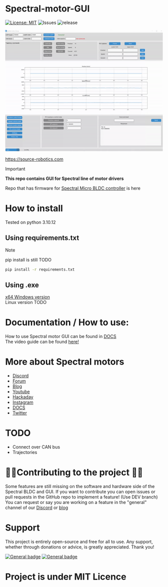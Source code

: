 # Spectral-motor-GUI

[![License: MIT](https://img.shields.io/badge/License-MIT-green.svg)](https://opensource.org/licenses/MIT) ![Issues](https://img.shields.io/github/issues/PCrnjak/Spectral-motor-GUI) ![release](https://img.shields.io/github/v/release/PCrnjak/Spectral-motor-GUI)

<img src="Images/BLDC_gif.gif" alt="drawing" width="800"/>

https://source-robotics.com
>[!IMPORTANT]  
**This repo contains GUI for Spectral line of motor drivers** <br />

Repo that has firmware for [Spectral Micro BLDC controller](https://github.com/PCrnjak/Spectral-Micro-BLDC-controller) is here

# How to install 

Tested on python 3.10.12 <br />

## **Using requirements.txt**<br />

>[!NOTE] 
pip install is still TODO

```sh
pip install -r requirements.txt 
```

## **Using .exe**  <br />
[x64 Windows version](https://github.com/PCrnjak/Spectral-motor-GUI/releases) <br />
Linux version  TODO <br /> 

# Documentation / How to use:

How to use Spectral motor GUI can be found in [DOCS](https://source-robotics.github.io/Spectral-BLDC-docs/) <br />
The video guide can be found [here!]()

# More about Spectral motors
- [Discord](https://discord.com/invite/prjUvjmGpZ )
- [Forum](https://discourse.source-robotics.com/)
- [Blog](https://source-robotics.com/blogs/blog)
- [Youtube](https://www.youtube.com/channel/UCp3sDRwVkbm7b2M-2qwf5aQ)
- [Hackaday](https://hackaday.io/project/191860-parol6-desktop-robotic-arm)
- [Instagram](https://www.instagram.com/source_robotics/)
- [DOCS](https://source-robotics.github.io/Spectral-BLDC-docs/apage1_specs/)
- [Twitter](https://twitter.com/SourceRobotics)

# TODO

- Connect over CAN bus
- Trajectories

# 📢📢Contributing to the project 📢📢
Some features are still missing on the software and hardware side of the Spectral BLDC and GUI.
If you want to contribute you can open issues or pull requests in the GitHub repo to implement a feature! (Use DEV branch)
You can request or say you are working on a feature in the "general" channel of our [Discord]( https://discord.gg/prjUvjmGpZ) or [blog](https://discourse.source-robotics.com/)

# Support
This project is entirely open-source and free for all to use. Any support, whether through donations or advice, is greatly appreciated. Thank you!

 [![General badge](https://img.shields.io/badge/PayPal-00457C?style=for-the-badge&logo=paypal&logoColor=white)](https://paypal.me/PCrnjak?locale.x=en_US)
[![General badge](https://img.shields.io/badge/Patreon-F96854?style=for-the-badge&logo=patreon&logoColor=white)](https://www.patreon.com/PCrnjak)

# Project is under MIT Licence

